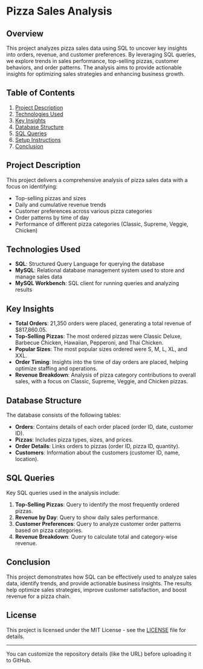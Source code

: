 # Pizza Sales Analysis

## Overview
This project analyzes pizza sales data using SQL to uncover key insights into orders, revenue, and customer preferences. By leveraging SQL queries, we explore trends in sales performance, top-selling pizzas, customer behaviors, and order patterns. The analysis aims to provide actionable insights for optimizing sales strategies and enhancing business growth.

## Table of Contents
1. [Project Description](#project-description)
2. [Technologies Used](#technologies-used)
3. [Key Insights](#key-insights)
4. [Database Structure](#database-structure)
5. [SQL Queries](#sql-queries)
6. [Setup Instructions](#setup-instructions)
7. [Conclusion](#conclusion)

## Project Description
This project delivers a comprehensive analysis of pizza sales data with a focus on identifying:
- Top-selling pizzas and sizes
- Daily and cumulative revenue trends
- Customer preferences across various pizza categories
- Order patterns by time of day
- Performance of different pizza categories (Classic, Supreme, Veggie, Chicken)

## Technologies Used
- **SQL**: Structured Query Language for querying the database
- **MySQL**: Relational database management system used to store and manage sales data
- **MySQL Workbench**: SQL client for running queries and analyzing results

## Key Insights
- **Total Orders**: 21,350 orders were placed, generating a total revenue of $817,860.05.
- **Top-Selling Pizzas**: The most ordered pizzas were Classic Deluxe, Barbecue Chicken, Hawaiian, Pepperoni, and Thai Chicken.
- **Popular Sizes**: The most popular sizes ordered were S, M, L, XL, and XXL.
- **Order Timing**: Insights into the time of day orders are placed, helping optimize staffing and operations.
- **Revenue Breakdown**: Analysis of pizza category contributions to overall sales, with a focus on Classic, Supreme, Veggie, and Chicken pizzas.

## Database Structure
The database consists of the following tables:
- **Orders**: Contains details of each order placed (order ID, date, customer ID).
- **Pizzas**: Includes pizza types, sizes, and prices.
- **Order Details**: Links orders to pizzas (order ID, pizza ID, quantity).
- **Customers**: Information about the customers (customer ID, name, location).

## SQL Queries
Key SQL queries used in the analysis include:
1. **Top-Selling Pizzas**: Query to identify the most frequently ordered pizzas.
2. **Revenue by Day**: Query to show daily sales performance.
3. **Customer Preferences**: Query to analyze customer order patterns based on pizza categories.
4. **Revenue Breakdown**: Query to calculate total and category-wise revenue.


## Conclusion
This project demonstrates how SQL can be effectively used to analyze sales data, identify trends, and provide actionable business insights. The results help optimize sales strategies, improve customer satisfaction, and boost revenue for a pizza chain.

## License
This project is licensed under the MIT License - see the [LICENSE](LICENSE) file for details.

---

You can customize the repository details (like the URL) before uploading it to GitHub.
